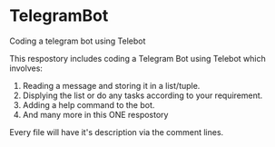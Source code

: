 # TelegramBot
Coding a telegram bot using Telebot

This respostory includes coding a Telegram Bot using Telebot which involves:

1. Reading a message and storing it in a list/tuple.
2. Displying the list or do any tasks according to your requirement.
3. Adding a help command to the bot.
4. And many more in this ONE respostory

Every file will have it's description via the comment lines. 
